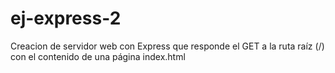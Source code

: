 # ej-express-2
Creacion de servidor web con Express que responde el GET a la ruta raíz (/) con el contenido de una página index.html  
